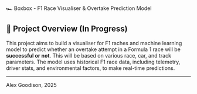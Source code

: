 🏎️ Boxbox - F1 Race Visualiser & Overtake Prediction Model

## 📌 Project Overview (In Progress)
This project aims to build a visualiser for F1 raches and machine learning model to predict whether an overtake attempt in a Formula 1 race will be **successful or not**. This will be based on various race, car, and track parameters. The model uses historical F1 race data, including telemetry, driver stats, and environmental factors, to make real-time predictions.

---

Alex Goodison, 2025